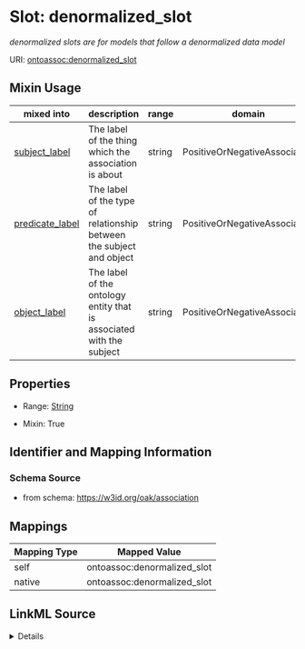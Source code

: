 

# Slot: denormalized_slot


_denormalized slots are for models that follow a denormalized data model_





URI: [ontoassoc:denormalized_slot](https://w3id.org/oak/association/denormalized_slot)



<!-- no inheritance hierarchy -->







## Mixin Usage

| mixed into | description | range | domain |
| --- | --- | --- | --- |
| [subject_label](subject_label.md) | The label of the thing which the association is about | string | PositiveOrNegativeAssociation |
| [predicate_label](predicate_label.md) | The label of the type of relationship between the subject and object | string | PositiveOrNegativeAssociation |
| [object_label](object_label.md) | The label of the ontology entity that is associated with the subject | string | PositiveOrNegativeAssociation |



## Properties

* Range: [String](String.md)

* Mixin: True





## Identifier and Mapping Information







### Schema Source


* from schema: https://w3id.org/oak/association




## Mappings

| Mapping Type | Mapped Value |
| ---  | ---  |
| self | ontoassoc:denormalized_slot |
| native | ontoassoc:denormalized_slot |




## LinkML Source

<details>
```yaml
name: denormalized_slot
description: denormalized slots are for models that follow a denormalized data model
from_schema: https://w3id.org/oak/association
rank: 1000
mixin: true
alias: denormalized_slot
range: string

```
</details>